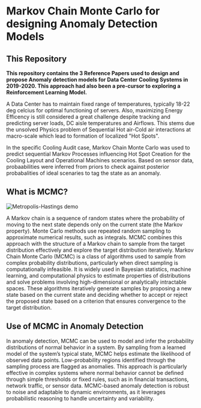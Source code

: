# Markov Chain Monte Carlo for designing Anomaly Detection Models 

## This Repository
**This repository contains the 3 Reference Papers used to design and propose Anomaly detection models for Data Center Cooling Systems in 2019-2020. This approach had 
also been a pre-cursor to exploring a Reinforcement Learning Model.**

A Data Center has to maintain fixed range of temperatures, typically 18-22 deg celcius for optimal functioning of servers. Also, maximizing Energy Efficency 
is still considered a great challenge despite tracking and predicting server loads, DC aisle temperatures and Airflows. This stems due the unsolved Physics
problem of Sequential Hot air-Cold air interactions at macro-scale which lead to formation of localized "Hot Spots".

In the specific Cooling Audit case, Markov Chain Monte Carlo was used to predict sequential Markov Processes influencing Hot Spot Creation for the Cooling Layout 
and Operational Machines scenarios. Based on sensor data, probaabilities were inferred from priors to check against posterior probabalities of ideal scenaries to 
tag the state as an anomaly.
</br>

## What is MCMC?
![Metropolis-Hastings demo](https://upload.wikimedia.org/wikipedia/commons/d/de/Flowchart-of-Metropolis-Hastings-M-H-algorithm-for-the-parameter-estimation-using-the.png)

A Markov chain is a sequence of random states where the probability of moving to the next state depends only on the current state (the Markov property). Monte Carlo 
methods use repeated random sampling to approximate numerical results, such as integrals. MCMC combines this approach with the structure of a Markov chain to sample 
from the target distribution effectively and explore the target distribution iteratively. Markov Chain Monte Carlo (MCMC) is a class of algorithms used to sample from 
complex probability distributions, particularly when direct sampling is computationally infeasible. It is widely used in Bayesian statistics, machine learning, and 
computational physics to estimate properties of distributions and solve problems involving high-dimensional or analytically intractable spaces. These algorithms 
iteratively generate samples by proposing a new state based on the current state and deciding whether to accept or reject the proposed state based on a criterion that 
ensures convergence to the target distribution.

## Use of MCMC in Anomaly Detection
In anomaly detection, MCMC can be used to model and infer the probability distributions of normal behavior in a system. By sampling from a learned model of the system’s 
typical state, MCMC helps estimate the likelihood of observed data points. Low-probability regions identified through the sampling process are flagged as anomalies. 
This approach is particularly effective in complex systems where normal behavior cannot be defined through simple thresholds or fixed rules, such as in financial 
transactions, network traffic, or sensor data. MCMC-based anomaly detection is robust to noise and adaptable to dynamic environments, as it leverages probabilistic 
reasoning to handle uncertainty and variability.
